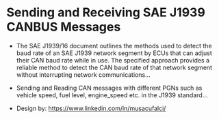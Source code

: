 # Sending and Receiving SAE J1939 CANBUS Messages

- The SAE J1939/16 document outlines the methods used to detect the baud rate of an SAE J1939 network segment by ECUs that can adjust their CAN baud rate while in use. The specified approach provides a reliable method to detect the CAN baud rate of that network segment without interrupting network communications...
- Sending and Reading CAN messages with different PGNs such as vehicle speed, fuel level, engine_speed etc. in the J1939 standard...

- Design by: https://www.linkedin.com/in/musacufalci/



